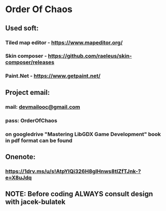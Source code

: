 # Order Of Chaos

## Used soft:
### Tiled map editor - https://www.mapeditor.org/
### Skin composer - https://github.com/raeleus/skin-composer/releases
### Paint.Net - https://www.getpaint.net/

## Project email:
### mail: devmailooc@gmail.com
### pass: OrderOfChaos
### on googledrive "Mastering LibGDX Game Development" book in pdf format can be found

## Onenote:
### https://1drv.ms/u/s!AtpYlQi326H8glHnws8tIZfTJnk-?e=X8uJdq

## NOTE: Before coding ALWAYS consult design with jacek-bulatek
